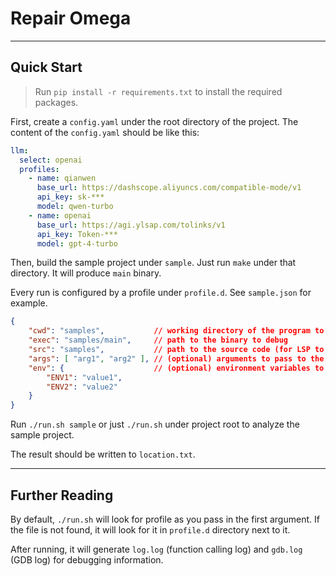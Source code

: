 # Repair Omega

---

## Quick Start

> Run `pip install -r requirements.txt` to install the required packages.

First, create a `config.yaml` under the root directory of the project. The content of the `config.yaml` should be like this:

```yaml
llm:
  select: openai
  profiles:
    - name: qianwen
      base_url: https://dashscope.aliyuncs.com/compatible-mode/v1
      api_key: sk-***
      model: qwen-turbo
    - name: openai
      base_url: https://agi.ylsap.com/tolinks/v1
      api_key: Token-***
      model: gpt-4-turbo
```

Then, build the sample project under `sample`. Just run `make` under that directory. It will produce `main` binary.

Every run is configured by a profile under `profile.d`. See `sample.json` for example.

```json
{
    "cwd": "samples",           // working directory of the program to debug
    "exec": "samples/main",     // path to the binary to debug
    "src": "samples",           // path to the source code (for LSP to work)
    "args": [ "arg1", "arg2" ], // (optional) arguments to pass to the program
    "env": {                    // (optional) environment variables to set for the program
        "ENV1": "value1",
        "ENV2": "value2"
    }
}
```

Run `./run.sh sample` or just `./run.sh` under project root to analyze the sample project.

The result should be written to `location.txt`.

---

## Further Reading

By default, `./run.sh` will look for profile as you pass in the first argument. If the file is not found, it will look for it in `profile.d` directory next to it.

After running, it will generate `log.log` (function calling log) and `gdb.log` (GDB log) for debugging information.
